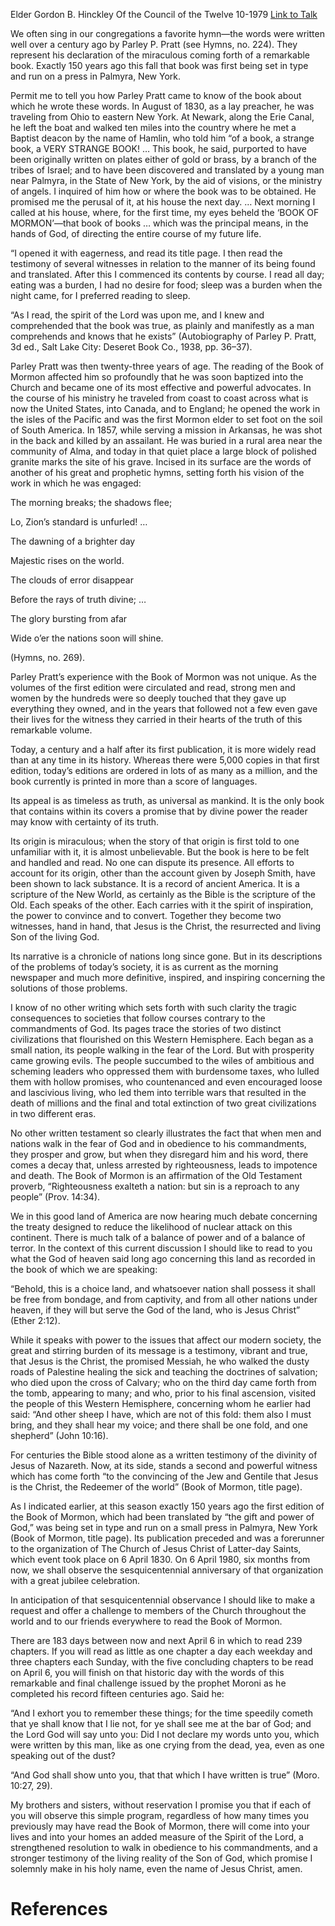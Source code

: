 Elder Gordon B. Hinckley
Of the Council of the Twelve
10-1979
[Link to Talk](https://www.churchofjesuschrist.org/study/general-conference/1979/10/an-angel-from-on-high-the-long-long-silence-broke?lang=eng)

We often sing in our congregations a favorite hymn—the words were written well over a century ago by Parley P. Pratt (see Hymns, no. 224). They represent his declaration of the miraculous coming forth of a remarkable book. Exactly 150 years ago this fall that book was first being set in type and run on a press in Palmyra, New York.

Permit me to tell you how Parley Pratt came to know of the book about which he wrote these words. In August of 1830, as a lay preacher, he was traveling from Ohio to eastern New York. At Newark, along the Erie Canal, he left the boat and walked ten miles into the country where he met a Baptist deacon by the name of Hamlin, who told him “of a book, a strange book, a VERY STRANGE BOOK! … This book, he said, purported to have been originally written on plates either of gold or brass, by a branch of the tribes of Israel; and to have been discovered and translated by a young man near Palmyra, in the State of New York, by the aid of visions, or the ministry of angels. I inquired of him how or where the book was to be obtained. He promised me the perusal of it, at his house the next day. … Next morning I called at his house, where, for the first time, my eyes beheld the ‘BOOK OF MORMON’—that book of books … which was the principal means, in the hands of God, of directing the entire course of my future life.

“I opened it with eagerness, and read its title page. I then read the testimony of several witnesses in relation to the manner of its being found and translated. After this I commenced its contents by course. I read all day; eating was a burden, I had no desire for food; sleep was a burden when the night came, for I preferred reading to sleep.

“As I read, the spirit of the Lord was upon me, and I knew and comprehended that the book was true, as plainly and manifestly as a man comprehends and knows that he exists” (Autobiography of Parley P. Pratt, 3d ed., Salt Lake City: Deseret Book Co., 1938, pp. 36–37).

Parley Pratt was then twenty-three years of age. The reading of the Book of Mormon affected him so profoundly that he was soon baptized into the Church and became one of its most effective and powerful advocates. In the course of his ministry he traveled from coast to coast across what is now the United States, into Canada, and to England; he opened the work in the isles of the Pacific and was the first Mormon elder to set foot on the soil of South America. In 1857, while serving a mission in Arkansas, he was shot in the back and killed by an assailant. He was buried in a rural area near the community of Alma, and today in that quiet place a large block of polished granite marks the site of his grave. Incised in its surface are the words of another of his great and prophetic hymns, setting forth his vision of the work in which he was engaged:





The morning breaks; the shadows flee;

Lo, Zion’s standard is unfurled! …

The dawning of a brighter day

Majestic rises on the world.





The clouds of error disappear

Before the rays of truth divine; …

The glory bursting from afar

Wide o’er the nations soon will shine.





(Hymns, no. 269).





Parley Pratt’s experience with the Book of Mormon was not unique. As the volumes of the first edition were circulated and read, strong men and women by the hundreds were so deeply touched that they gave up everything they owned, and in the years that followed not a few even gave their lives for the witness they carried in their hearts of the truth of this remarkable volume.

Today, a century and a half after its first publication, it is more widely read than at any time in its history. Whereas there were 5,000 copies in that first edition, today’s editions are ordered in lots of as many as a million, and the book currently is printed in more than a score of languages.

Its appeal is as timeless as truth, as universal as mankind. It is the only book that contains within its covers a promise that by divine power the reader may know with certainty of its truth.

Its origin is miraculous; when the story of that origin is first told to one unfamiliar with it, it is almost unbelievable. But the book is here to be felt and handled and read. No one can dispute its presence. All efforts to account for its origin, other than the account given by Joseph Smith, have been shown to lack substance. It is a record of ancient America. It is a scripture of the New World, as certainly as the Bible is the scripture of the Old. Each speaks of the other. Each carries with it the spirit of inspiration, the power to convince and to convert. Together they become two witnesses, hand in hand, that Jesus is the Christ, the resurrected and living Son of the living God.

Its narrative is a chronicle of nations long since gone. But in its descriptions of the problems of today’s society, it is as current as the morning newspaper and much more definitive, inspired, and inspiring concerning the solutions of those problems.

I know of no other writing which sets forth with such clarity the tragic consequences to societies that follow courses contrary to the commandments of God. Its pages trace the stories of two distinct civilizations that flourished on this Western Hemisphere. Each began as a small nation, its people walking in the fear of the Lord. But with prosperity came growing evils. The people succumbed to the wiles of ambitious and scheming leaders who oppressed them with burdensome taxes, who lulled them with hollow promises, who countenanced and even encouraged loose and lascivious living, who led them into terrible wars that resulted in the death of millions and the final and total extinction of two great civilizations in two different eras.

No other written testament so clearly illustrates the fact that when men and nations walk in the fear of God and in obedience to his commandments, they prosper and grow, but when they disregard him and his word, there comes a decay that, unless arrested by righteousness, leads to impotence and death. The Book of Mormon is an affirmation of the Old Testament proverb, “Righteousness exalteth a nation: but sin is a reproach to any people” (Prov. 14:34).

We in this good land of America are now hearing much debate concerning the treaty designed to reduce the likelihood of nuclear attack on this continent. There is much talk of a balance of power and of a balance of terror. In the context of this current discussion I should like to read to you what the God of heaven said long ago concerning this land as recorded in the book of which we are speaking:

“Behold, this is a choice land, and whatsoever nation shall possess it shall be free from bondage, and from captivity, and from all other nations under heaven, if they will but serve the God of the land, who is Jesus Christ” (Ether 2:12).

While it speaks with power to the issues that affect our modern society, the great and stirring burden of its message is a testimony, vibrant and true, that Jesus is the Christ, the promised Messiah, he who walked the dusty roads of Palestine healing the sick and teaching the doctrines of salvation; who died upon the cross of Calvary; who on the third day came forth from the tomb, appearing to many; and who, prior to his final ascension, visited the people of this Western Hemisphere, concerning whom he earlier had said: “And other sheep I have, which are not of this fold: them also I must bring, and they shall hear my voice; and there shall be one fold, and one shepherd” (John 10:16).

For centuries the Bible stood alone as a written testimony of the divinity of Jesus of Nazareth. Now, at its side, stands a second and powerful witness which has come forth “to the convincing of the Jew and Gentile that Jesus is the Christ, the Redeemer of the world” (Book of Mormon, title page).

As I indicated earlier, at this season exactly 150 years ago the first edition of the Book of Mormon, which had been translated by “the gift and power of God,” was being set in type and run on a small press in Palmyra, New York (Book of Mormon, title page). Its publication preceded and was a forerunner to the organization of The Church of Jesus Christ of Latter-day Saints, which event took place on 6 April 1830. On 6 April 1980, six months from now, we shall observe the sesquicentennial anniversary of that organization with a great jubilee celebration.

In anticipation of that sesquicentennial observance I should like to make a request and offer a challenge to members of the Church throughout the world and to our friends everywhere to read the Book of Mormon.

There are 183 days between now and next April 6 in which to read 239 chapters. If you will read as little as one chapter a day each weekday and three chapters each Sunday, with the five concluding chapters to be read on April 6, you will finish on that historic day with the words of this remarkable and final challenge issued by the prophet Moroni as he completed his record fifteen centuries ago. Said he:

“And I exhort you to remember these things; for the time speedily cometh that ye shall know that I lie not, for ye shall see me at the bar of God; and the Lord God will say unto you: Did I not declare my words unto you, which were written by this man, like as one crying from the dead, yea, even as one speaking out of the dust?

“And God shall show unto you, that that which I have written is true” (Moro. 10:27, 29).

My brothers and sisters, without reservation I promise you that if each of you will observe this simple program, regardless of how many times you previously may have read the Book of Mormon, there will come into your lives and into your homes an added measure of the Spirit of the Lord, a strengthened resolution to walk in obedience to his commandments, and a stronger testimony of the living reality of the Son of God, which promise I solemnly make in his holy name, even the name of Jesus Christ, amen.

# References
